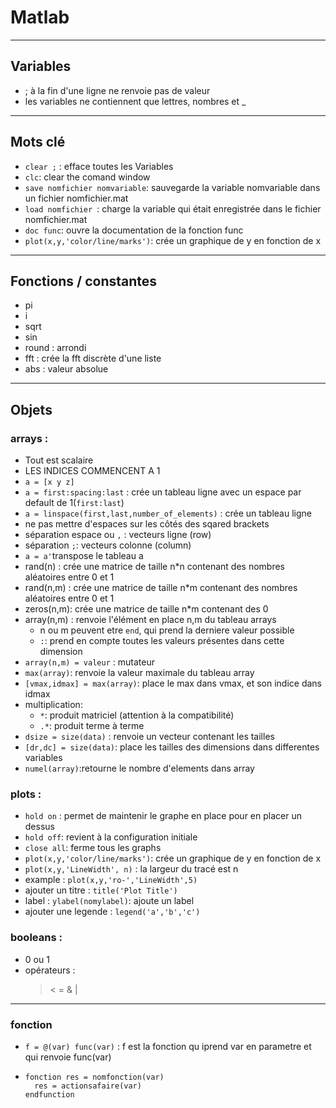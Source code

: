 # Matlab

___
## Variables

* ; à la fin d'une ligne ne renvoie pas de valeur
* les variables ne contiennent que lettres, nombres et _

___
## Mots clé

* ```clear ;``` : efface toutes les Variables
* ```clc```: clear the comand window
* ```save nomfichier nomvariable```: sauvegarde la variable nomvariable dans un fichier nomfichier.mat
* ```load nomfichier ```: charge la variable qui était enregistrée dans le fichier nomfichier.mat
* ```doc func```: ouvre la documentation de la fonction func
* ```plot(x,y,'color/line/marks')```: crée un graphique de y en fonction de x
___
## Fonctions / constantes

* pi
* i
* sqrt
* sin
* round : arrondi
* fft : crée la fft discrète d'une liste
* abs : valeur absolue

___
## Objets

###  arrays :

* Tout est scalaire
* LES INDICES COMMENCENT A 1
* ```a = [x y z]```
* ```a = first:spacing:last``` : crée un tableau ligne avec un espace par default de 1(```first:last```)
* ```a = linspace(first,last,number_of_elements)``` : crée un tableau ligne
* ne pas mettre d'espaces sur les côtés des sqared brackets
* séparation espace ou ```,``` : vecteurs ligne (row)
* séparation ```;```: vecteurs colonne (column)
* ```a = a'```transpose le tableau a
* rand(n) : crée une matrice de taille n*n contenant des nombres aléatoires entre 0 et 1
* rand(n,m) : crée une matrice de taille n*m contenant des nombres aléatoires entre 0 et 1
* zeros(n,m): crée une matrice de taille n*m contenant des 0
* array(n,m) : renvoie l'élément en place n,m du tableau arrays
  * n ou m peuvent etre ```end```, qui prend la derniere valeur possible
  * ```:```: prend en compte toutes les valeurs présentes dans cette dimension
* ```array(n,m) = valeur``` : mutateur
* ```max(array)```: renvoie la valeur maximale du tableau array
* ```[vmax,idmax] = max(array)```: place le max dans vmax, et son indice dans idmax
* multiplication:
  * ```*```: produit matriciel (attention à la compatibilité)
  * ```.*```: produit terme à terme
* ```dsize = size(data)``` : renvoie un vecteur contenant les tailles
* ```[dr,dc] = size(data)```: place les tailles des dimensions dans differentes variables
* ```numel(array)```:retourne le nombre d'elements dans array

### plots :


* ```hold on``` : permet de maintenir le graphe en place pour en placer un dessus
* ```hold off```: revient à la configuration initiale
* ```close all```: ferme tous les graphs
* ```plot(x,y,'color/line/marks')```: crée un graphique de y en fonction de x
* ```plot(x,y,'LineWidth', n)``` : la largeur du tracé est n
* example : ```plot(x,y,'ro-','LineWidth',5)```
* ajouter un titre : ```title('Plot Title')```
* label : ```ylabel(nomylabel)```: ajoute un label
* ajouter une legende  : ```legend('a','b','c')```

### booleans :

* 0 ou 1
* opérateurs :
  > < = & |
___
### fonction

* ```f = @(var) func(var)``` : f est la fonction qu iprend var en parametre et qui renvoie func(var)
* ```
  fonction res = nomfonction(var)
    res = actionsafaire(var)
  endfunction
```

